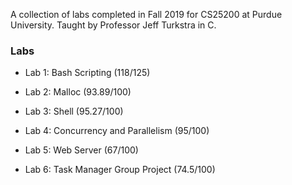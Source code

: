 A collection of labs completed in Fall 2019 for CS25200 at Purdue University.
Taught by Professor Jeff Turkstra in C.

### Labs
- Lab 1: Bash Scripting (118/125)

- Lab 2: Malloc (93.89/100)

- Lab 3: Shell (95.27/100)

- Lab 4: Concurrency and Parallelism (95/100)

- Lab 5: Web Server (67/100)

- Lab 6: Task Manager Group Project (74.5/100)

